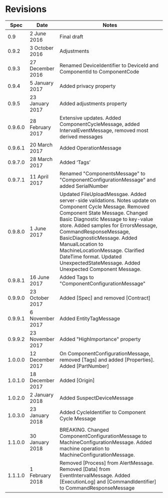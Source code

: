 # Revisions

Spec | Date      | Notes
---- | --------- | -----
0.9	| 2 June 2016 |	Final draft
0.9.2 |	3 October 2016 | Adjustments
0.9.3 |	27 December 2016 | Renamed DeviceIdentifier to DeviceId and ComponentId to ComponentCode
0.9.4 |	5 January 2017 | Added privacy property
0.9.5 |	23 January 2017	| Added adjustments property
0.9.6.0 | 28 February 2017 | Extensive updates. Added ComponentCycleMessage, added IntervalEventMessage, removed most derived messages
0.9.6.1	| 20 March 2017 | Added OperationMessage
0.9.7.0	| 28 March 2017	| Added ‘Tags’
0.9.7.1	| 11 April 2017	| Renamed "ComponentsMessage" to "ComponentConfigurationMessage" and added SerialNumber
0.9.8.0	| 1 June 2017 |	Updated FileUploadMessgae. Added server-side validations. Notes update on Component Cycle Message. Removed Component State Message. Changed Basic Diagnostic Message to key-value store. Added samples for ErrorsMessage, CommandResponseMessage, BasicDiagnosticMessage. Added ManualLocation to MachineLocationMessage. Clarified DateTime format. Updated UnexpectedStateMessage. Added Unexpected Component Message.
0.9.8.1	| 16 June 2017 | Added Tags to "ComponentConfigurationMessage"
0.9.9.0	| 23 October 2017 |	Added [Spec] and removed [Contract]
0.9.9.1	| 6 November 2017 |	Added EntityTagMessage
0.9.9.2	| 23 November 2017 | Added "HighImportance" property
1.0.0.0	| 12 December 2017 | On ComponentConfigurationMessage, removed [Tags] and added [Properties]. Added [PartNumber]
1.0.1.0	| 18 December 2017 | Added [Origin]
1.0.2.0	| 2 January 2018 | Added SuspectDeviceMessage
1.0.3.0	| 23 January 2018 |	Added CycleIdentifier to Component Cycle Message
1.1.0.0	| 30 January 2018 |	BREAKING. Changed ComponentConfigurationMessage to MachineConfigurationMessage. Added machine operation to MachineConfigurationMessage.
1.1.1.0	| 1 February 2018 |	Removed [Process] from AlertMessage. Removed [Data] from EventIntervalMessage. Added [ExecutionLog] and [CommandIdentifier] to CommandResponseMessage